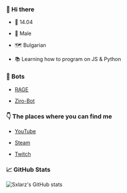 ### 👋 Hi there 

-  🎂 14.04

-  👨 Male

-  🗺 Bulgarian

-  📚 Learning how to program on JS & Python


### 🤖 Bots
- [RAGE](https://discord.com/oauth2/authorize?client_id=706120306082971699&permissions=2146958847&scope=bot)

- [Ziro-Bot](https://discord.com/oauth2/authorize?client_id=752242570532225064&permissions=8&scope=bot)


### 👇 The places where you can find me

- [YouTube](https://www.youtube.com/channel/UCNhqSNZfgyt7XNm8bz9zxjg) 

- [Steam](https://steamcommunity.com/id/Sxlarz/)

- [Twitch](https://twitch.tv/sxlarz__)

### 📈 GitHub Stats

![Sxlarz's GitHub stats](https://github-readme-stats.vercel.app/api?username=sxlarz04&show_icons=true&theme=radical)

